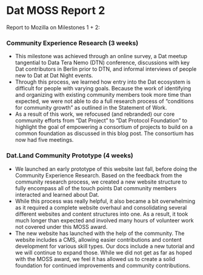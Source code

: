 # Dat MOSS Report 2

Report to Mozilla on Milestones 1 + 2:

### Community Experience Research (3 weeks)

* This milestone was achieved through an online survey, a Dat meetup tangential to Data Tera Nemo (DTN) conference, discussions with key Dat contributors in Berlin prior to DTN, and informal interviews of people new to Dat at Dat Night events. 
* Through this process, we learned how entry into the Dat ecosystem is difficult for people with varying goals. Because the work of identifying and organizing with existing community members took more time than expected, we were not able to do a full research process of “conditions for community growth” as outlined in the Statement of Work. 
* As a result of this work, we refocused (and rebranded) our core community efforts from “Dat Project” to “Dat Protocol Foundation” to highlight the goal of empowering a consortium of projects to build on a common foundation as discussed in this blog post. The consortium has now had five meetings.


### Dat.Land Community Prototype (4 weeks)

* We launched an early prototype of this website last fall, before doing the Community Experience Research. Based on the feedback from the community research process, we created a new website structure to fully encompass all of the touch points Dat community members interacted and learned about Dat.
* While this process was really helpful, it also became a bit overwhelming as it required a complete website overhaul and consolidating several different websites and content structures into one. As a result, it took much longer than expected and involved many hours of volunteer work not covered under this MOSS award.
* The new website has launched with the help of the community. The website includes a CMS, allowing easier contributions and content development for various skill types. Our docs include a new tutorial and we will continue to expand those. While we did not get as far as hoped with the MOSS award, we feel it has allowed us to create a solid foundation for continued improvements and community contributions.


